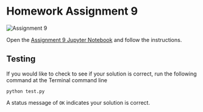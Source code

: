 # Homework Assignment 9

![Assignment 9](https://github.com/PGE311/assignment9/workflows/.github/workflows/main.yml/badge.svg)

Open the [Assignment 9 Jupyter Notebook](assignment9.ipynb) and follow the instructions.

## Testing

If you would like to check to see if your solution is correct, run the following command at the Terminal command line

```
python test.py
```

A status message of `OK` indicates your solution is correct.
